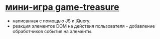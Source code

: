# [мини-игра game-treasure](https://lidasharova.github.io/game-treasure/)
- написанная с помощью  JS и jQuery.
- реакция элементов DOM на действия пользователя - добавление обработчиков события на элементы.
